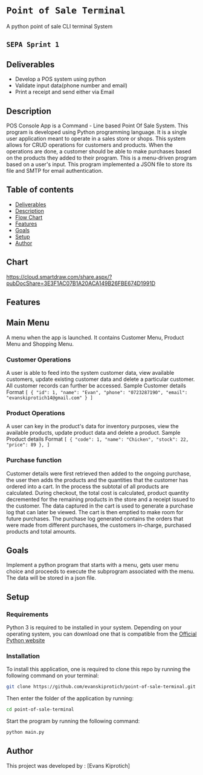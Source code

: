 # `Point of Sale Terminal`
A python point of sale CLI terminal System
## `SEPA Sprint 1` ##

## Deliverables
- Develop a POS system using python
- Validate input data(phone number and email)
- Print a receipt and send either via Email 

## Description
POS Console App is a Command - Line based Point Of Sale System. 
This program is developed  using Python programming language. 
It is a single user application meant to operate in a sales store or shops. 
This system allows for CRUD operations for customers and products. When the operations are done, a customer should be able to make purchases based on the products they added to their program. This is a menu-driven program based on a user's input.
This program implemented a JSON file to store its file and SMTP for email authentication.



## Table of contents
* [Deliverables](#Deliverables)
* [Description](#Description)
* [Flow Chart](#Chart)
* [Features](#Features)
* [Goals](#Goals)
* [Setup](#Setup)
* [Author](#Author)

## Chart
https://cloud.smartdraw.com/share.aspx/?pubDocShare=3E3F1AC07B1A20ACA149B26FBE674D1991D


## Features
## Main Menu
A menu when the app is launched. It contains Customer Menu, Product Menu and Shopping Menu.
### Customer Operations
A user is able to feed into the system customer data, view available customers, update existing customer data and delete a particular customer. All customer records can further be accessed.
Sample Customer details Format
    ```
        [
            {
                "id": 1,
                "name": "Evan",
                "phone": "0723287190",
                "email": "evanskiprotich14@gmail.com"
            }
        ]
    ```

### Product Operations
A user can key in the product's data for inventory purposes, view the available products, update product data and delete a product.
Sample Product details Format
    ```
        [
            {
        "code": 1,
        "name": "Chicken",
        "stock": 22,
        "price": 89
    },
        ]
    ```

### Purchase function
Customer details were first retrieved then added to the ongoing purchase, the user then adds the products and the quantities that the customer has ordered into a cart. In the process the subtotal of all products are calculated. During checkout, the total cost is calculated, product quantity decremented for the remaining products in the store and a receipt issued to the customer. The data captured in the cart is used to generate a purchase log that can later be viewed. The cart is then emptied to make room for future purchases. The purchase log generated contains the orders that were made from different purchases, the customers in-charge, purchased products and total amounts.

## Goals

Implement a python program that starts with a menu, gets user menu choice and proceeds to execute the subprogram associated with the menu.
The data will be stored in a json file.

## Setup
### Requirements
Python 3 is required to be installed in your system. Depending on your operating system, you can download one that is compatible from the [Official Python website](https://www.python.org/downloads/) 
### Installation
To install this application, one is required to clone this repo by running the following command on your terminal:
```bash 
git clone https://github.com/evanskiprotich/point-of-sale-terminal.git
```
Then enter the folder of the application by running:
```bash 
cd point-of-sale-terminal
```
Start the program by running the following command:
```bash 
python main.py
```

Author
---
This project was developed by : [Evans Kiprotich]
